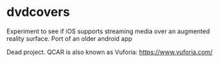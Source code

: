 # dvdcovers
Experiment to see if iOS supports streaming media over an augmented reality surface. Port of an older android app 

Dead project. QCAR is also known as Vuforia: https://www.vuforia.com/
